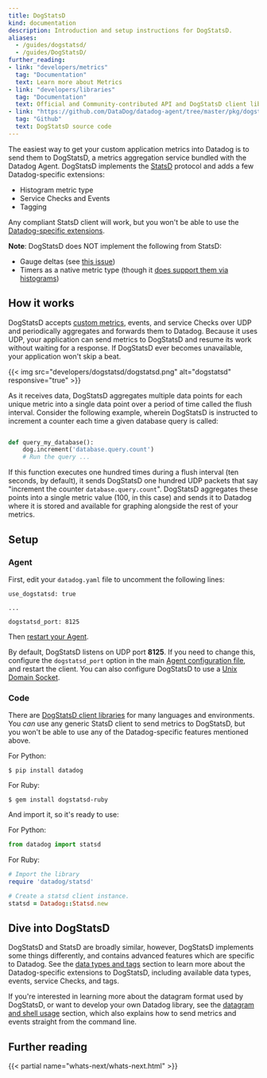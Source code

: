```yaml
---
title: DogStatsD
kind: documentation
description: Introduction and setup instructions for DogStatsD.
aliases:
  - /guides/dogstatsd/
  - /guides/DogStatsD/
further_reading:
- link: "developers/metrics"
  tag: "Documentation"
  text: Learn more about Metrics
- link: "developers/libraries"
  tag: "Documentation"
  text: Official and Community-contributed API and DogStatsD client libraries
- link: "https://github.com/DataDog/datadog-agent/tree/master/pkg/dogstatsd"
  tag: "Github"
  text: DogStatsD source code
---
```


The easiest way to get your custom application metrics into Datadog is to send them to DogStatsD, a metrics aggregation service bundled with the Datadog Agent. DogStatsD implements the [StatsD][3] protocol and adds a few Datadog-specific extensions:

* Histogram metric type
* Service Checks and Events
* Tagging

Any compliant StatsD client will work, but you won't be able to use the [Datadog-specific extensions](#dive-into-dogstatsd).

**Note**: DogStatsD does NOT implement the following from StatsD:

* Gauge deltas (see [this issue][9])
* Timers as a native metric type (though it [does support them via histograms][6])

## How it works

DogStatsD accepts [custom metrics][4], events, and service Checks over UDP and periodically aggregates and forwards them to Datadog.
Because it uses UDP, your application can send metrics to DogStatsD and resume its work without waiting for a response. If DogStatsD ever becomes unavailable, your application won't skip a beat.

{{< img src="developers/dogstatsd/dogstatsd.png" alt="dogstatsd"  responsive="true" >}}

As it receives data, DogStatsD aggregates multiple data points for each unique metric into a single data point over a period of time called the flush interval. Consider the following example, wherein DogStatsD is instructed to increment a counter each time a given database query is called:

```python

def query_my_database():
    dog.increment('database.query.count')
    # Run the query ...
```

If this function executes one hundred times during a flush interval (ten seconds, by default), it sends DogStatsD one hundred UDP packets that say "increment the counter `database.query.count`". DogStatsD aggregates these points into a single metric value (100, in this case) and sends it to Datadog where it is stored and available for graphing alongside the rest of your metrics.

## Setup

### Agent

First, edit your `datadog.yaml` file to uncomment the following lines:
```
use_dogstatsd: true

...

dogstatsd_port: 8125
```

Then [restart your Agent][5].

By default, DogStatsD listens on UDP port **8125**. If you need to change this, configure the `dogstatsd_port` option in the main [Agent configuration file][2], and restart the client. You can also configure DogStatsD to use a [Unix Domain Socket][10].

### Code

There are [DogStatsD client libraries][1] for many languages and environments. You _can_ use any generic StatsD client to send metrics to DogStatsD, but you won't be able to use any of the Datadog-specific features mentioned above.

For Python:
```shell
$ pip install datadog
```

For Ruby:
```shell
$ gem install dogstatsd-ruby
```

And import it, so it's ready to use:

For Python:
```python
from datadog import statsd
```

For Ruby:
```ruby
# Import the library
require 'datadog/statsd'

# Create a statsd client instance.
statsd = Datadog::Statsd.new
```

## Dive into DogStatsD

DogStatsD and StatsD are broadly similar, however, DogStatsD implements some things differently, and contains advanced features which are specific to Datadog. See the [data types and tags][7] section to learn more about the Datadog-specific extensions to DogStatsD, including available data types, events, service Checks, and tags.

If you're interested in learning more about the datagram format used by DogStatsD, or want to develop your own Datadog library, see the [datagram and shell usage][8] section, which also explains how to send metrics and events straight from the command line.

## Further reading

{{< partial name="whats-next/whats-next.html" >}}

[1]: /libraries/
[2]: https://github.com/DataDog/dd-agent/blob/master/datadog.conf.example
[3]: https://github.com/etsy/statsd
[4]: /developers/metrics/custom_metrics/
[5]: /agent/faq/agent-commands
[6]: /developers/dogstatsd/data_types/#timers
[7]: /developers/dogstatsd/data_types
[8]: /developers/dogstatsd/datagram_shell
[9]: https://github.com/DataDog/dd-agent/pull/2104
[10]: /developers/dogstatsd/unix_socket

